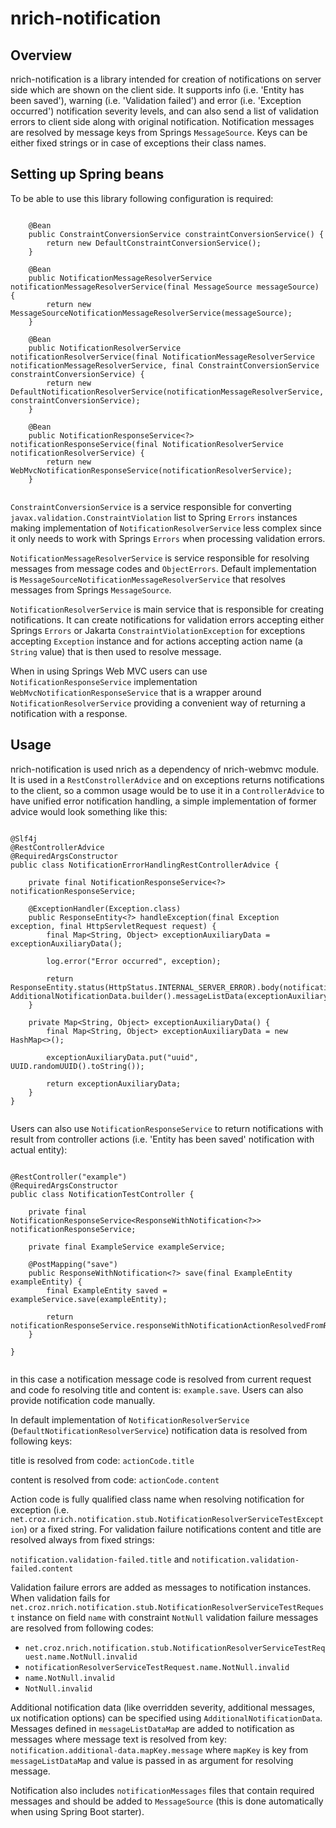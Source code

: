 # nrich-notification

## Overview

nrich-notification is a library intended for creation of notifications on server side which are shown on the client side.
It supports info (i.e. 'Entity has been saved'), warning (i.e. 'Validation failed') and error (i.e. 'Exception occurred') notification severity levels, and can also send a list of validation errors to client side along with original notification.
Notification messages are resolved by message keys from Springs `MessageSource`. Keys can be either fixed strings or in case of exceptions their class names. 


## Setting up Spring beans

To be able to use this library following configuration is required:


```

    @Bean
    public ConstraintConversionService constraintConversionService() {
        return new DefaultConstraintConversionService();
    }

    @Bean
    public NotificationMessageResolverService notificationMessageResolverService(final MessageSource messageSource) {
        return new MessageSourceNotificationMessageResolverService(messageSource);
    }

    @Bean
    public NotificationResolverService notificationResolverService(final NotificationMessageResolverService notificationMessageResolverService, final ConstraintConversionService constraintConversionService) {
        return new DefaultNotificationResolverService(notificationMessageResolverService, constraintConversionService);
    }

    @Bean
    public NotificationResponseService<?> notificationResponseService(final NotificationResolverService notificationResolverService) {
        return new WebMvcNotificationResponseService(notificationResolverService);
    }


```

`ConstraintConversionService` is a service responsible for converting `javax.validation.ConstraintViolation` list to Spring `Errors`
instances making implementation of `NotificationResolverService` less complex since it only needs to work with Springs `Errors` when
processing validation errors.

`NotificationMessageResolverService` is service responsible for resolving messages from message codes and 
`ObjectErrors`. Default implementation is `MessageSourceNotificationMessageResolverService` that resolves messages from
Springs `MessageSource`.

`NotificationResolverService` is main service that is responsible for creating notifications.
It can create notifications for validation errors accepting either Springs `Errors` or  Jakarta `ConstraintViolationException` for
exceptions accepting `Exception` instance and for actions accepting action name (a `String` value) that is then used to resolve message.

When in using Springs Web MVC users can use `NotificationResponseService` implementation `WebMvcNotificationResponseService` that is a wrapper around `NotificationResolverService` providing a  convenient 
way of returning a notification with a response.


## Usage

nrich-notification is used nrich as a dependency of nrich-webmvc module. It is used in a `RestConstrollerAdvice`
and on exceptions returns notifications to the client, so a common usage would be to use it in a `ControllerAdvice` to have
unified error notification handling, a simple implementation of former advice would look something like this:

```

@Slf4j
@RestControllerAdvice
@RequiredArgsConstructor
public class NotificationErrorHandlingRestControllerAdvice {

    private final NotificationResponseService<?> notificationResponseService;

    @ExceptionHandler(Exception.class)
    public ResponseEntity<?> handleException(final Exception exception, final HttpServletRequest request) {
        final Map<String, Object> exceptionAuxiliaryData = exceptionAuxiliaryData();
        
        log.error("Error occurred", exception);

        return ResponseEntity.status(HttpStatus.INTERNAL_SERVER_ERROR).body(notificationResponseService.responseWithExceptionNotification(exception, AdditionalNotificationData.builder().messageListData(exceptionAuxiliaryData).build()));
    }

    private Map<String, Object> exceptionAuxiliaryData() {
        final Map<String, Object> exceptionAuxiliaryData = new HashMap<>();

        exceptionAuxiliaryData.put("uuid", UUID.randomUUID().toString());
        
        return exceptionAuxiliaryData;
    }
}


``` 

Users can also use `NotificationResponseService` to return notifications with result from controller actions (i.e. 'Entity has been saved' notification with actual entity):

```

@RestController("example")
@RequiredArgsConstructor
public class NotificationTestController {

    private final NotificationResponseService<ResponseWithNotification<?>> notificationResponseService;
    
    private final ExampleService exampleService;
    
    @PostMapping("save")
    public ResponseWithNotification<?> save(final ExampleEntity exampleEntity) {
        final ExampleEntity saved = exampleService.save(exampleEntity);
        
        return notificationResponseService.responseWithNotificationActionResolvedFromRequest(saved);
    }

}


```

in this case a notification message code is resolved from current request and code fo resolving title and content is: `example.save`.
Users can also provide notification code manually.

In default implementation of `NotificationResolverService` (`DefaultNotificationResolverService`) notification data is resolved from following keys:

title is resolved from code: `actionCode.title`

content is resolved from code: `actionCode.content`

Action code is fully qualified class name when resolving notification for exception (i.e. `net.croz.nrich.notification.stub.NotificationResolverServiceTestException`) or 
a fixed string.
For validation failure notifications content and title are resolved always from fixed strings:

`notification.validation-failed.title` and `notification.validation-failed.content`

Validation failure errors are added as messages to notification instances.
When validation fails for `net.croz.nrich.notification.stub.NotificationResolverServiceTestRequest` instance on field  `name` with
constraint `NotNull` validation failure messages are resolved from following codes:

- `net.croz.nrich.notification.stub.NotificationResolverServiceTestRequest.name.NotNull.invalid`
- `notificationResolverServiceTestRequest.name.NotNull.invalid`
- `name.NotNull.invalid`
- `NotNull.invalid`

Additional notification data (like overridden severity, additional messages, ux notification options) can be specified using `AdditionalNotificationData`.
Messages defined in `messageListDataMap` are added to notification as messages where message text is resolved from key: `notification.additional-data.mapKey.message` where `mapKey` 
is key from  `messageListDataMap` and value is passed in as argument for resolving message.

Notification also includes `notificationMessages` files that contain required messages and should be added to `MessageSource` (this is done automatically when using Spring Boot starter).  